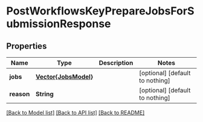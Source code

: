 # PostWorkflowsKeyPrepareJobsForSubmissionResponse


## Properties
Name | Type | Description | Notes
------------ | ------------- | ------------- | -------------
**jobs** | [**Vector{JobsModel}**](JobsModel.md) |  | [optional] [default to nothing]
**reason** | **String** |  | [optional] [default to nothing]


[[Back to Model list]](../README.md#models) [[Back to API list]](../README.md#api-endpoints) [[Back to README]](../README.md)


